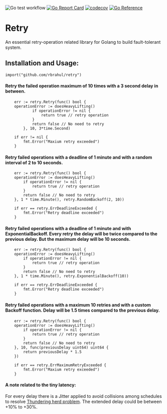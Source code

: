 ![Go test workflow](https://github.com/rbrahul/retry/actions/workflows/go.yaml/badge.svg)
[![Go Report Card](https://goreportcard.com/badge/github.com/rbrahul/retry)](https://goreportcard.com/report/github.com/rbrahul/retry)
[![codecov](https://codecov.io/gh/rbrahul/retry/branch/main/graph/badge.svg?token=XSJW5M8JC4)](https://codecov.io/gh/rbrahul/retry)
[![Go Reference](https://pkg.go.dev/badge/github.com/rbrahul/retry.svg)](https://pkg.go.dev/github.com/rbrahul/retry)

# Retry

An essential retry-operation related library for Golang to build fault-tolerant system.

## Installation and Usage:

```golang
import("github.com/rbrahul/retry")
```

#### Retry the failed operation maximum of 10 times with a 3 second delay in between.

```golang
    err := retry.Retry(func() bool {
	operationError := doesHeavyLifting()
            if operationError != nil {
                return true // retry operation
            }
            return false // No need to retry
        }, 10, 3*time.Second)

    if err != nil {
        fmt.Error("Maxium retry exceeded")
    }
```

#### Retry failed operations with a deadline of 1 minute and with a random interval of 2 to 10 seconds.

```golang
    err := retry.Retry(func() bool {
	operationError := doesHeavyLifting()
        if operationError != nil {
            return true // retry operation
        }
		return false // No need to retry
	}, 1 * time.Minute(), retry.RandomBackoff(2, 10))

    if err == retry.ErrDeadlineExceeded {
        fmt.Error("Retry deadline exceeded")
    }

```

#### Retry failed operations with a deadline of 1 minute and with ExponentialBackoff. Every retry the delay will be twice compared to the previous delay. But the maximum delay will be 10 seconds.

```golang
    err := retry.Retry(func() bool {
	operationError := doesHeavyLifting()
        if operationError != nil {
            return true // retry operation
        }
		return false // No need to retry
	}, 1 * time.Minute(), retry.ExponentialBackoff(10))

    if err == retry.ErrDeadlineExceeded {
        fmt.Error("Retry deadline exceeded")
    }

```
#### Retry failed operations with a maximum 10 retries and with a custom Backoff function. Delay will be 1.5 times compared to the previous delay.

```golang
    err := retry.Retry(func() bool {
	operationError := doesHeavyLifting()
        if operationError != nil {
            return true // retry operation
        }
		return false // No need to retry
	}, 10, func(previousDelay uint64) uint64 {
		return previousDelay * 1.5
	})

    if err == retry.ErrMaximumRetryExceeded {
        fmt.Error("Maxium retry exceeded")
    }

```
#### A note related to the tiny latency:

For every delay there is a Jitter applied to avoid collisions among schedules to resolve [Thundering herd problem](https://en.wikipedia.org/wiki/Thundering_herd_problem).
 The extended delay could be between +10% to +30%.
